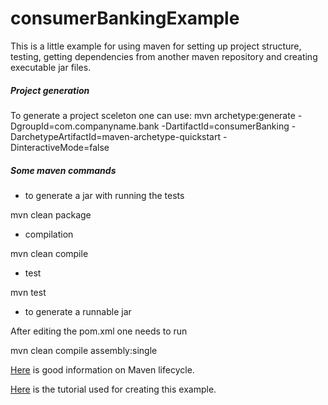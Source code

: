consumerBankingExample
======================

This is a little example for using maven for setting up project structure, testing, getting dependencies from another maven repository and creating executable jar files.

##### Project generation
To generate a project sceleton one can use:
mvn archetype:generate -DgroupId=com.companyname.bank -DartifactId=consumerBanking -DarchetypeArtifactId=maven-archetype-quickstart -DinteractiveMode=false 

##### Some maven commands

* to generate a jar with running the tests

mvn clean package
* compilation

mvn clean compile

* test

mvn test

* to generate a runnable jar

After editing the pom.xml one needs to run 

mvn clean compile assembly:single

[Here](http://maven.apache.org/guides/introduction/introduction-to-the-lifecycle.html) is good information on Maven lifecycle.

[Here](http://www.tutorialspoint.com/maven/maven_creating_project.htm) is the tutorial used for creating this example.
